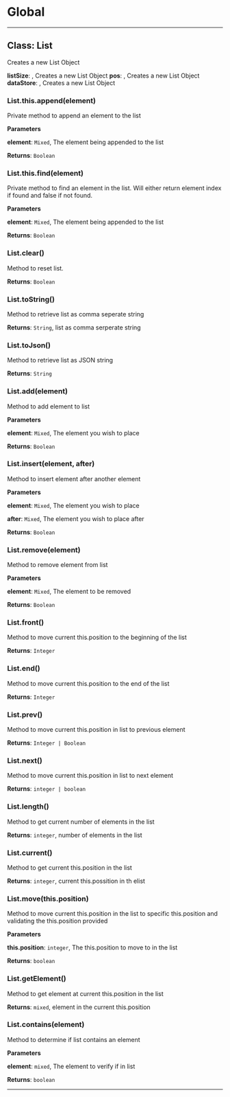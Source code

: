 # Global





* * *

## Class: List
Creates a new List Object

**listSize**:  , Creates a new List Object
**pos**:  , Creates a new List Object
**dataStore**:  , Creates a new List Object
### List.this.append(element) 

Private method to append an element to the list

**Parameters**

**element**: `Mixed`, The element being appended to the list

**Returns**: `Boolean`

### List.this.find(element) 

Private method to find an element in the list.  Will either returnelement index if found and false if not found.

**Parameters**

**element**: `Mixed`, The element being appended to the list

**Returns**: `Boolean`

### List.clear() 

Method to reset list.

**Returns**: `Boolean`

### List.toString() 

Method to retrieve list as comma seperate string

**Returns**: `String`, list as comma serperate string

### List.toJson() 

Method to retrieve list as JSON string

**Returns**: `String`

### List.add(element) 

Method to add element to list

**Parameters**

**element**: `Mixed`, The element you wish to place

**Returns**: `Boolean`

### List.insert(element, after) 

Method to insert element after another element

**Parameters**

**element**: `Mixed`, The element you wish to place

**after**: `Mixed`, The element you wish to place after

**Returns**: `Boolean`

### List.remove(element) 

Method to remove element from list

**Parameters**

**element**: `Mixed`, The element to be removed

**Returns**: `Boolean`

### List.front() 

Method to move current this.position to the beginning of the list

**Returns**: `Integer`

### List.end() 

Method to move current this.position to the end of the list

**Returns**: `Integer`

### List.prev() 

Method to move current this.position in list to previous element

**Returns**: `Integer | Boolean`

### List.next() 

Method to move current this.position in list to next element

**Returns**: `integer | boolean`

### List.length() 

Method to get current number of elements in the list

**Returns**: `integer`, number of elements in the list

### List.current() 

Method to get current this.position in the list

**Returns**: `integer`, current this.possition in th elist

### List.move(this.position) 

Method to move current this.position in the list to specific this.positionand validating the this.position provided

**Parameters**

**this.position**: `integer`, The this.position to move to in the list

**Returns**: `boolean`

### List.getElement() 

Method to get element at current this.position in the list

**Returns**: `mixed`, element in the current this.position

### List.contains(element) 

Method to determine if list contains an element

**Parameters**

**element**: `mixed`, The element to verify if in list

**Returns**: `boolean`



* * *










